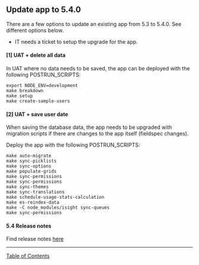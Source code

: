 ## Update app to 5.4.0

There are a few options to update an existing app from 5.3 to 5.4.0. See different options below.

* IT needs a ticket to setup the upgrade for the app.

#### [1] UAT + delete all data
In UAT where no data needs to be saved, the app can be deployed with the following POSTRUN_SCRIPTS:
```
export NODE_ENV=development
make breakdown
make setup
make create-sample-users
```

#### [2] UAT + save user date
When saving the database data, the app needs to be upgraded with migration scripts if there are changes to the app itself (fieldspec changes).

Deploy the app with the following POSTRUN_SCRIPTS:

```
make auto-migrate
make sync-picklists
make sync-options
make populate-grids
make sync-permissions
make sync-permissions
make sync-themes
make sync-translations
make schedule-usage-stats-calculation
make es-reindex-data
make -C node_modules/isight sync-queues
make sync-permissions
```

#### 5.4 Release notes
Find release notes [here](https://i-sight.atlassian.net/wiki/spaces/DKBV5/pages/687276216/v5.4.0+-+Release+Notes)
***
[Table of Contents](../README.md)